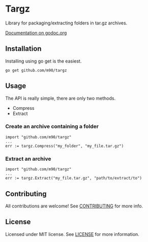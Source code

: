 # Targz

Library for packaging/extracting folders in tar.gz archives.

[Documentation on godoc.org](http://godoc.org/github.com/m90/targz)

## Installation

Installing using go get is the easiest.

    go get github.com/m90/targz

## Usage

The API is really simple, there are only two methods.

* Compress
* Extract

### Create an archive containing a folder

    import "github.com/m90/targz"
    ...
    err := targz.Compress("my_folder", "my_file.tar.gz")

### Extract an archive

    import "github.com/m90/targz"
    ...
    err := targz.Extract("my_file.tar.gz", "path/to/extract/to")

## Contributing

All contributions are welcome! See [CONTRIBUTING](CONTRIBUTING.md) for more info.

## License

Licensed under MIT license. See [LICENSE](LICENSE) for more information.
